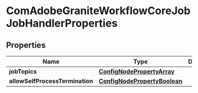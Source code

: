 
# ComAdobeGraniteWorkflowCoreJobJobHandlerProperties

## Properties
Name | Type | Description | Notes
------------ | ------------- | ------------- | -------------
**jobTopics** | [**ConfigNodePropertyArray**](ConfigNodePropertyArray.md) |  |  [optional]
**allowSelfProcessTermination** | [**ConfigNodePropertyBoolean**](ConfigNodePropertyBoolean.md) |  |  [optional]



